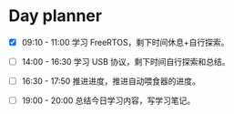 

# Day planner

- [x] 09:10 - 11:00 学习 FreeRTOS，剩下时间休息+自行探索。
- [ ] 14:00 - 16:30 学习 USB 协议，剩下时间自行探索和总结。
- [ ] 16:30 - 17:50 推进进度，推进自动喂食器的进度。
- [ ] 19:00 - 20:00 总结今日学习内容，写学习笔记。



